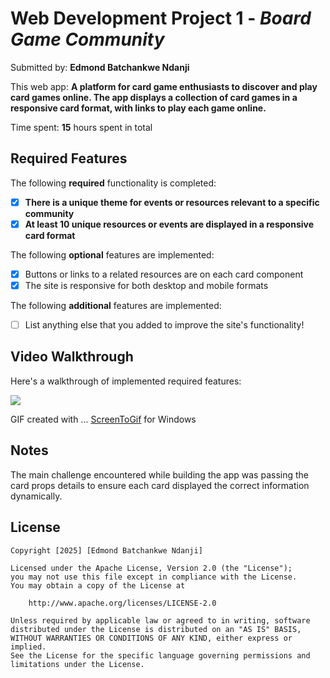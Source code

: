 # Web Development Project 1 - *Board Game Community*

Submitted by: **Edmond Batchankwe Ndanji**

This web app: **A platform for card game enthusiasts to discover and play card games online. The app displays a collection of card games in a responsive card format, with links to play each game online.**

Time spent: **15** hours spent in total

## Required Features

The following **required** functionality is completed:

- [X] **There is a unique theme for events or resources relevant to a specific community**
- [X] **At least 10 unique resources or events are displayed in a responsive card format**

The following **optional** features are implemented:

- [X] Buttons or links to a related resources are on each card component
- [X] The site is responsive for both desktop and mobile formats

The following **additional** features are implemented:

* [ ] List anything else that you added to improve the site's functionality!

## Video Walkthrough

Here's a walkthrough of implemented required features:

<div>
    <a href="https://www.loom.com/share/672eca6c0215459e8d85086469c32202">
      <img style="max-width:300px;" src="https://cdn.loom.com/sessions/thumbnails/672eca6c0215459e8d85086469c32202-61deed59250951ca-full-play.gif">
    </a>
</div>

<!-- Replace this with whatever GIF tool you used! -->
GIF created with ...  [ScreenToGif](https://www.screentogif.com/) for Windows


## Notes

The main challenge encountered while building the app was passing the card props details to ensure each card displayed the correct information dynamically.

## License

    Copyright [2025] [Edmond Batchankwe Ndanji]

    Licensed under the Apache License, Version 2.0 (the "License");
    you may not use this file except in compliance with the License.
    You may obtain a copy of the License at

        http://www.apache.org/licenses/LICENSE-2.0

    Unless required by applicable law or agreed to in writing, software
    distributed under the License is distributed on an "AS IS" BASIS,
    WITHOUT WARRANTIES OR CONDITIONS OF ANY KIND, either express or implied.
    See the License for the specific language governing permissions and
    limitations under the License.
